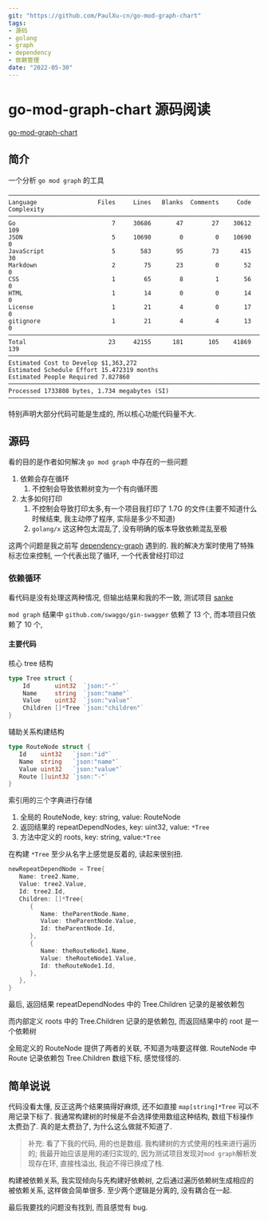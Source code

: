 ```yaml
---
git: "https://github.com/PaulXu-cn/go-mod-graph-chart"
tags:
- 源码
- golang
- graph
- dependency
- 依赖管理
date: "2022-05-30"
---
```


# go-mod-graph-chart 源码阅读

[go-mod-graph-chart](https://github.com/PaulXu-cn/go-mod-graph-chart)

## 简介

一个分析 `go mod graph` 的工具

```
───────────────────────────────────────────────────────────────────────────────
Language                 Files     Lines   Blanks  Comments     Code Complexity
───────────────────────────────────────────────────────────────────────────────
Go                           7     30686       47        27    30612        109
JSON                         5     10690        0         0    10690          0
JavaScript                   5       583       95        73      415         30
Markdown                     2        75       23         0       52          0
CSS                          1        65        8         1       56          0
HTML                         1        14        0         0       14          0
License                      1        21        4         0       17          0
gitignore                    1        21        4         4       13          0
───────────────────────────────────────────────────────────────────────────────
Total                       23     42155      181       105    41869        139
───────────────────────────────────────────────────────────────────────────────
Estimated Cost to Develop $1,363,272
Estimated Schedule Effort 15.472319 months
Estimated People Required 7.827860
───────────────────────────────────────────────────────────────────────────────
Processed 1733808 bytes, 1.734 megabytes (SI)
───────────────────────────────────────────────────────────────────────────────
```

特别声明大部分代码可能是生成的, 所以核心功能代码量不大.

## 源码

看的目的是作者如何解决 `go mod graph` 中存在的一些问题

1. 依赖会存在循环
    1. 不控制会导致依赖树变为一个有向循环图
2. 太多如何打印
    1. 不控制会导致打印太多,有一个项目我打印了 1.7G 的文件(主要不知道什么时候结束, 我主动停了程序, 实际是多少不知道)
    2. `golang/x` 这这种包太混乱了, 没有明确的版本导致依赖混乱至极

这两个问题是我之前写 [dependency-graph](https://github.com/zoroqi/dependency-graph) 遇到的. 我的解决方案时使用了特殊标志位来控制, 一个代表出现了循环, 一个代表曾经打印过

### 依赖循环

看代码是没有处理这两种情况, 但输出结果和我的不一致, 测试项目 [sanke](https://github.com/1024casts/snake)

`mod graph` 结果中 `github.com/swaggo/gin-swagger` 依赖了 13 个, 而本项目只依赖了 10 个, 

#### 主要代码

核心 tree 结构
```go
type Tree struct {
	Id       uint32  `json:"-"`
	Name     string  `json:"name"`
	Value    uint32  `json:"value"`
	Children []*Tree `json:"children"`
}
```

辅助关系构建结构
```go
type RouteNode struct {  
   Id    uint32   `json:"id"`
   Name  string   `json:"name"`
   Value uint32   `json:"value"`
   Route []uint32 `json:"-"`
}
```

索引用的三个字典进行存储
1. 全局的 RouteNode, key: string, value: RouteNode
2. 返回结果的 repeatDependNodes, key: uint32, value: `*Tree`
3. 方法中定义的 roots, key: string, value:`*Tree`

在构建 `*Tree` 至少从名字上感觉是反着的, 读起来很别扭.
```go
newRepeatDependNode = Tree{
   Name: tree2.Name,
   Value: tree2.Value,
   Id: tree2.Id,
   Children: []*Tree{
      {
         Name: theParentNode.Name,
         Value: theParentNode.Value,
         Id: theParentNode.Id,
      },  
      {  
         Name: theRouteNode1.Name,
         Value: theRouteNode1.Value,
         Id: theRouteNode1.Id,
      },
   },
}
```

最后, 返回结果 repeatDependNodes 中的 Tree.Children 记录的是被依赖包

而内部定义 roots 中的 Tree.Children 记录的是依赖包, 而返回结果中的 root 是一个依赖树

全局定义的 RouteNode 提供了两者的关联, 不知道为啥要这样做. RouteNode 中 Route 记录依赖包 Tree.Children 数组下标, 感觉怪怪的.

## 简单说说

代码没看太懂, 反正这两个结果搞得好麻烦, 还不如直接 `map[string]*Tree` 可以不用记录下标了. 我通常构建树的时候是不会选择使用数组这种结构, 数组下标操作太费劲了. 真的是太费劲了, 为什么这么做就不知道了. 

> 补充: 看了下我的代码, 用的也是数组. 我构建树的方式使用的栈来进行遍历的; 我最开始应该是用的递归实现的, 因为测试项目发现对`mod graph`解析发现存在环, 直接栈溢出, 我迫不得已换成了栈.

构建被依赖关系, 我实现倾向与先构建好依赖树, 之后通过遍历依赖树生成相应的被依赖关系, 这样做会简单很多. 至少两个逻辑是分离的, 没有耦合在一起.

最后我要找的问题没有找到, 而且感觉有 bug.
